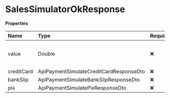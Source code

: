 # SalesSimulatorOkResponse

**Properties**

| Name       | Type                                    | Required | Description                         |
| :--------- | :-------------------------------------- | :------- | :---------------------------------- |
| value      | Double                                  | ❌       | Total installment or billing amount |
| creditCard | ApiPaymentSimulateCreditCardResponseDto | ❌       | Card fees                           |
| bankSlip   | ApiPaymentSimulateBankSlipResponseDto   | ❌       | Boleto fees                         |
| pix        | ApiPaymentSimulatePixResponseDto        | ❌       | PIX fees                            |

<!-- This file was generated by liblab | https://liblab.com/ -->
